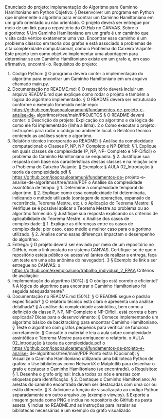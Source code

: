 Enunciado do projeto: Implementação do Algoritmo para Caminho Hamiltoniano
em Python
Objetivo:
§ Desenvolver um programa em Python que implemente o algoritmo para
encontrar um Caminho Hamiltoniano em um grafo orientado ou não orientado.
O projeto deverá ser entregue por meio de um link para o repositório do GitHub
no CANVAS.
Sobre o algoritmo:
§ Um Caminho Hamiltoniano em um grafo é um caminho que visita cada vértice
exatamente uma vez. Encontrar esse caminho é um problema clássico em teoria
dos grafos e está associado a problemas de alta complexidade computacional,
como o Problema do Caixeiro Viajante. Este projeto tem como objetivo
implementar uma abordagem para determinar se um Caminho Hamiltoniano
existe em um grafo e, em caso afirmativo, encontrá-lo.
Requisitos do projeto:
1. Código Python:
§ O programa deverá conter a implementação do algoritmo para encontrar um
Caminho Hamiltoniano em um arquivo chamado main.py.
2. Documentação no README.md:
§ O repositório deverá incluir um arquivo README.md que explique como rodar
o projeto e também a lógica do algoritmo implementado.
§ O README deverá ser estruturado conforme o exemplo fornecido neste repo:
https://github.com/joaopauloaramuni/fundamentos-de-projeto-e-analise-de-
algoritmos/tree/main/PROJETOS
§ O README deverá conter:
o Descrição do projeto: Explicação do algoritmo e da lógica de como ele
foi implementado (linha a linha).
2
o Como executar o projeto: Instruções para rodar o código no ambiente
local.
o Relatório técnico contendo as análises sobre o algoritmo.
3. Relatório técnico incorporado ao README:
§ Análise da complexidade computacional:
o Classes P, NP, NP-Completo e NP-Difícil:
§ 1. Explique em quais classes de complexidade (P, NP, NP-
Completo e NP-Difícil) o problema do Caminho Hamiltoniano se
enquadra.
§ 2. Justifique sua resposta com base nas características dessas
classes e na relação com o Problema do Caixeiro Viajante.
§ Exemplos:
§ AULA 02_Introdução à teoria da complexidade.pdf
§ https://github.com/joaopauloaramuni/fundamentos-de-
projeto-e-analise-de-algoritmos/tree/main/PDF
o Análise da complexidade assintótica de tempo:
§ 1. Determine a complexidade temporal do algoritmo.
§ 2. Explique como essa complexidade foi determinada, indicando
o método utilizado (contagem de operações, expansão de
recorrência, Teorema Mestre, etc.).
o Aplicação do Teorema Mestre:
§ Verifique se é possível aplicar o Teorema Mestre ao problema ou
ao algoritmo fornecido.
§ Justifique sua resposta explicando os critérios de aplicabilidade
do Teorema Mestre.
o Análise dos casos de complexidade:
§ 1. Explique as diferenças entre os casos de complexidade: pior
caso, caso médio e melhor caso para o algoritmo utilizado.
§ 2. Analise como essas diferenças impactam o desempenho do
algoritmo.
4. Entrega:
§ O projeto deverá ser enviado por meio de um repositório no GitHub, com o link
postado no sistema CANVAS. Certifique-se de que o repositório esteja público
ou acessível (antes de realizar a entrega, faça um teste em uma aba anônima do
navegador).
3
§ Exemplo de link a ser entregue no CANVAS:
o https://github.com/exemploaluno/trabalho_individual_2_FPAA
Critérios de avaliação:
1. Implementação do algoritmo (50%):
§ O código está correto e eficiente?
§ A lógica do algoritmo para encontrar o Caminho Hamiltoniano foi seguida
adequadamente?
2. Documentação no README.md (50%):
§ O README segue o padrão especificado?
§ O relatório técnico está claro e apresenta uma análise detalhada?
§ A análise da complexidade assintótica, bem como a definição da classe P, NP,
NP-Completo e NP-Difícil, está correta e bem explicada?
Dicas para o desenvolvimento:
§ Comece implementando um algoritmo básico de backtracking para encontrar
Caminho Hamiltoniano.
§ Teste o algoritmo com grafos pequenos para verificar se funciona corretamente.
§ Consulte o material e leia a aula sobre complexidade assintótica e Teorema
Mestre para enriquecer o relatório.
o AULA 02_Introdução à teoria da complexidade.pdf
o https://github.com/joaopauloaramuni/fundamentos-de-projeto-e-analise-
de-algoritmos/tree/main/PDF
Ponto extra (Opcional):
§ Visualize o Caminho Hamiltoniano utilizando uma biblioteca Python de grafos:
o Use bibliotecas como NetworkX e Matplotlib para desenhar o grafo e
destacar o Caminho Hamiltoniano (se encontrado).
o Requisitos:
§ 1. Desenhe o grafo original: Inclua todos os nós e arestas com
etiquetas para identificação.
§ 2. Destaque o Caminho Hamiltoniano: As arestas do caminho
encontrado devem ser destacadas com uma cor ou estilo
diferente.
§ 3. Adicione a função de visualização ao código Python
separadamente em outro arquivo .py (exemplo view.py).
§ Exporte a imagem gerada como PNG e inclua no repositório do GitHub na pasta
assets.
§ Inclua no README.md as instruções para instalar as bibliotecas necessárias e
um exemplo do grafo visualizado
